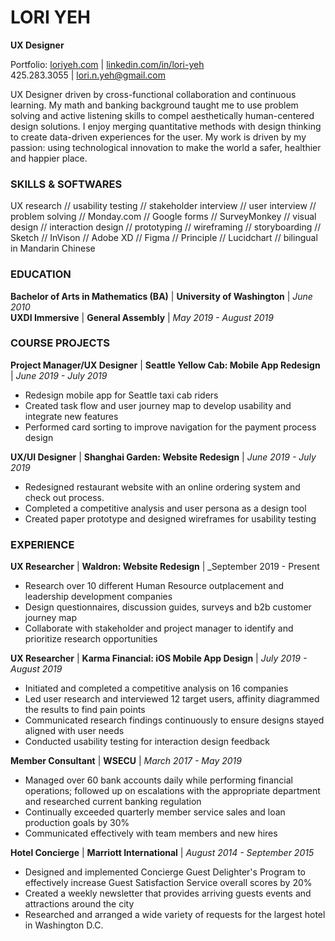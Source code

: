 # **LORI YEH**
**UX Designer**

Portfolio: [loriyeh.com](http://loriyeh.com) | [linkedin.com/in/lori-yeh](www.linkedin.com/in/lori-yeh) <br>
425.283.3055 | lori.n.yeh@gmail.com 
    
UX Designer driven by cross-functional collaboration and continuous learning. My math and banking background taught me to use problem solving and active listening skills to compel aesthetically human-centered design solutions. I enjoy merging quantitative methods with design thinking to create data-driven experiences for the user. My work is driven by my passion: using technological innovation to make the world a safer, healthier and happier place.

### SKILLS & SOFTWARES
UX research // usability testing // stakeholder interview // user interview // problem solving // Monday.com // Google forms // SurveyMonkey // visual design // interaction design // prototyping // wireframing // storyboarding // Sketch // InVison // Adobe XD // Figma // Principle // Lucidchart // bilingual in Mandarin Chinese

### EDUCATION
**Bachelor of Arts in Mathematics (BA)** | **University of Washington** | _June 2010_ <br>
**UXDI Immersive** | **General Assembly** | _May 2019 - August 2019_

### COURSE PROJECTS

**Project Manager/UX Designer** | **Seattle Yellow Cab: Mobile App Redesign** | _June 2019 - July 2019_
* Redesign mobile app for Seattle taxi cab riders
* Created task flow and user journey map to develop usability and integrate new features
* Performed card sorting to improve navigation for the payment process design

**UX/UI Designer** | **Shanghai Garden: Website Redesign** | _June 2019 - July 2019_
* Redesigned restaurant website with an online ordering system and check out process. 
* Completed a competitive analysis and user persona as a design tool
* Created paper prototype and designed wireframes for usability testing

### EXPERIENCE

**UX Researcher** | **Waldron: Website Redesign** | _September 2019 - Present 
* Research over 10 different Human Resource outplacement and leadership development companies 
* Design questionnaires, discussion guides, surveys and b2b customer journey map 
* Collaborate with stakeholder and project manager to identify and prioritize research opportunities

**UX Researcher** | **Karma Financial: iOS Mobile App Design** | _July 2019 - August 2019_
* Initiated and completed a competitive analysis on 16 companies
* Led user research and interviewed 12 target users, affinity diagrammed the results to find pain points 
* Communicated research findings continuously to ensure designs stayed aligned with user needs
* Conducted usability testing for interaction design feedback

**Member Consultant** | **WSECU** | _March 2017 - May 2019_
* Managed over 60 bank accounts daily while performing financial operations; followed up on escalations with the appropriate department and researched current banking regulation
* Continually exceeded quarterly member service sales and loan production goals by 30%
* Communicated effectively with team members and new hires 

**Hotel Concierge** | **Marriott International** | _August 2014 - September 2015_
* Designed and implemented Concierge Guest Delighter's Program to effectively increase Guest Satisfaction Service overall scores by 20%
* Created a weekly newsletter that provides arriving guests events and attractions around the city
* Researched and arranged a wide variety of requests for the largest hotel in Washington D.C.


